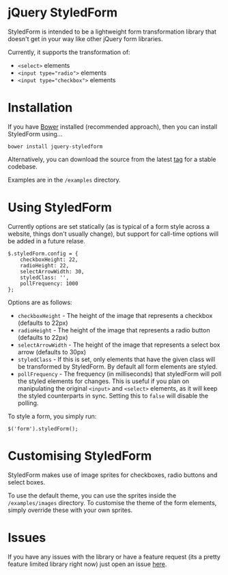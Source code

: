 jQuery StyledForm
==================

StyledForm is intended to be a lightweight form transformation library that doesn't get in your way like other jQuery form libraries.

Currently, it supports the transformation of:

* `<select>` elements
* `<input type="radio">` elements
* `<input type="checkbox">` elements

# Installation #

If you have [Bower][1] installed (recommended approach), then you can install StyledForm using...

    bower install jquery-styledform

Alternatively, you can download the source from the latest [tag][2] for a stable codebase.

Examples are in the `/examples` directory.

# Using StyledForm #

Currently options are set statically (as is typical of a form style across a website, things don't usually change), but support for call-time options will be added in a future relase.

    $.styledForm.config = {
        checkboxHeight: 22,
        radioHeight: 22,
        selectArrowWidth: 30,
        styledClass: '',
        pollFrequency: 1000
    };

Options are as follows:

* `checkboxHeight` - The height of the image that represents a checkbox (defaults to 22px)
* `radioHeight` - The height of the image that represents a radio button (defaults to 22px)
* `selectArrowWidth` - The height of the image that represents a select box arrow (defaults to 30px)
* `styledClass` - If this is set, only elements that have the given class will be transformed by StyledForm. By default all form elements are styled.
* `pollFrequency` - The frequency (in milliseconds) that styledForm will poll the styled elements for changes. This is useful if you plan on manipulating the original `<input>` and `<select>` elements, as it will keep the styled counterparts in sync. Setting this to `false` will disable the polling.

To style a form, you simply run:

    $('form').styledForm();

# Customising StyledForm #

StyledForm makes use of image sprites for checkboxes, radio buttons and select boxes.

To use the default theme, you can use the sprites inside the `/examples/images` directory. To customise the theme of the form elements, simply override these with your own sprites.

# Issues #

If you have any issues with the library or have a feature request (its a pretty feature limited library right now) just open an issue [here][3].

[1]:  http://twitter.github.com/bower/
[2]:  https://github.com/jaitsu87/jQuery-StyledForm/tags
[3]:  https://github.com/jaitsu87/jQuery-StyledForm/issues